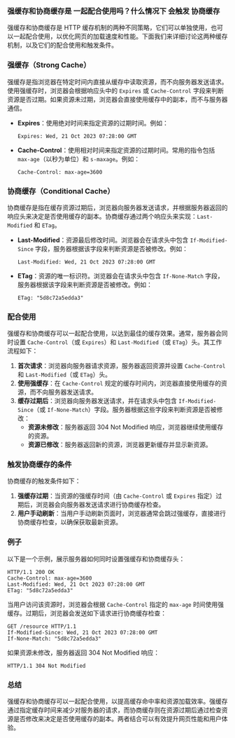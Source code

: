 ### 强缓存和协商缓存是 一起配合使用吗？什么情况下 会触发 协商缓存

强缓存和协商缓存是 HTTP 缓存机制的两种不同策略，它们可以单独使用，也可以一起配合使用，以优化网页的加载速度和性能。下面我们来详细讨论这两种缓存机制，以及它们的配合使用和触发条件。

### 强缓存（Strong Cache）

强缓存是指浏览器在特定时间内直接从缓存中读取资源，而不向服务器发送请求。使用强缓存时，浏览器会根据响应头中的 `Expires` 或 `Cache-Control` 字段来判断资源是否过期。如果资源未过期，浏览器会直接使用缓存中的副本，而不与服务器通信。

- **Expires**：使用绝对时间来指定资源的过期时间。例如：
  ```http
  Expires: Wed, 21 Oct 2023 07:28:00 GMT
  ```

- **Cache-Control**：使用相对时间来指定资源的过期时间。常用的指令包括 `max-age`（以秒为单位）和 `s-maxage`。例如：
  ```http
  Cache-Control: max-age=3600
  ```

### 协商缓存（Conditional Cache）

协商缓存是指在缓存资源过期后，浏览器向服务器发送请求，并根据服务器返回的响应头来决定是否使用缓存的副本。协商缓存通过两个响应头来实现：`Last-Modified` 和 `ETag`。

- **Last-Modified**：资源最后修改时间。浏览器会在请求头中包含 `If-Modified-Since` 字段，服务器根据该字段来判断资源是否被修改。例如：
  ```http
  Last-Modified: Wed, 21 Oct 2023 07:28:00 GMT
  ```

- **ETag**：资源的唯一标识符。浏览器会在请求头中包含 `If-None-Match` 字段，服务器根据该字段来判断资源是否被修改。例如：
  ```http
  ETag: "5d8c72a5edda3"
  ```

### 配合使用

强缓存和协商缓存可以一起配合使用，以达到最佳的缓存效果。通常，服务器会同时设置 `Cache-Control`（或 `Expires`）和 `Last-Modified`（或 `ETag`）头。其工作流程如下：

1. **首次请求**：浏览器向服务器请求资源，服务器返回资源并设置 `Cache-Control` 和 `Last-Modified`（或 `ETag`）头。
2. **使用强缓存**：在 `Cache-Control` 规定的缓存时间内，浏览器直接使用缓存的资源，而不向服务器发送请求。
3. **缓存过期后**：浏览器向服务器发送请求，并在请求头中包含 `If-Modified-Since`（或 `If-None-Match`）字段。服务器根据这些字段来判断资源是否被修改：
   - **资源未修改**：服务器返回 304 Not Modified 响应，浏览器继续使用缓存的资源。
   - **资源已修改**：服务器返回新的资源，浏览器更新缓存并显示新资源。

### 触发协商缓存的条件

协商缓存的触发条件如下：

1. **强缓存过期**：当资源的强缓存时间（由 `Cache-Control` 或 `Expires` 指定）过期后，浏览器会向服务器发送请求进行协商缓存检查。
2. **用户手动刷新**：当用户手动刷新页面时，浏览器通常会跳过强缓存，直接进行协商缓存检查，以确保获取最新资源。

### 例子

以下是一个示例，展示服务器如何同时设置强缓存和协商缓存头：

```http
HTTP/1.1 200 OK
Cache-Control: max-age=3600
Last-Modified: Wed, 21 Oct 2023 07:28:00 GMT
ETag: "5d8c72a5edda3"
```

当用户访问该资源时，浏览器会根据 `Cache-Control` 指定的 `max-age` 时间使用强缓存。过期后，浏览器会发送如下请求进行协商缓存检查：

```http
GET /resource HTTP/1.1
If-Modified-Since: Wed, 21 Oct 2023 07:28:00 GMT
If-None-Match: "5d8c72a5edda3"
```

如果资源未修改，服务器返回 304 Not Modified 响应：

```http
HTTP/1.1 304 Not Modified
```

### 总结

强缓存和协商缓存可以一起配合使用，以提高缓存命中率和资源加载效率。强缓存通过指定缓存时间来减少对服务器的请求，而协商缓存则在资源过期后通过检查资源是否修改来决定是否使用缓存的副本。两者结合可以有效提升网页性能和用户体验。